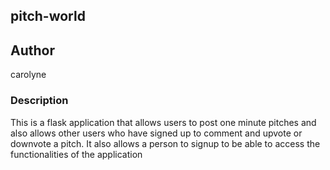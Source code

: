 ## pitch-world
## Author
carolyne

### Description
This is a flask application that allows users to post one minute pitches and also allows other users 
who have signed up to comment and upvote or downvote a pitch.
It also allows a person to signup to be able to access the functionalities of the application
